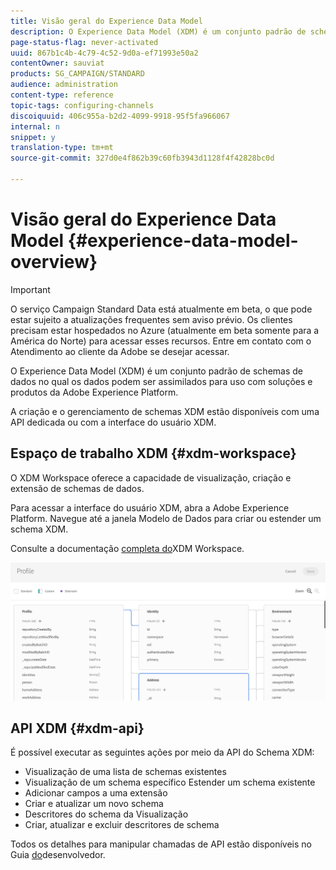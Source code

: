 ```yaml
---
title: Visão geral do Experience Data Model
description: O Experience Data Model (XDM) é um conjunto padrão de schemas de dados no qual os dados podem ser assimilados para uso com soluções e produtos da Adobe Experience Platform.
page-status-flag: never-activated
uuid: 867b1c4b-4c79-4c52-9d0a-ef71993e50a2
contentOwner: sauviat
products: SG_CAMPAIGN/STANDARD
audience: administration
content-type: reference
topic-tags: configuring-channels
discoiquuid: 406c955a-b2d2-4099-9918-95f5fa966067
internal: n
snippet: y
translation-type: tm+mt
source-git-commit: 327d0e4f862b39c60fb3943d1128f4f42828bc0d

---
```



# Visão geral do Experience Data Model {#experience-data-model-overview}

>[!IMPORTANT]
>
>O serviço Campaign Standard Data está atualmente em beta, o que pode estar sujeito a atualizações frequentes sem aviso prévio. Os clientes precisam estar hospedados no Azure (atualmente em beta somente para a América do Norte) para acessar esses recursos. Entre em contato com o Atendimento ao cliente da Adobe se desejar acessar.

O Experience Data Model (XDM) é um conjunto padrão de schemas de dados no qual os dados podem ser assimilados para uso com soluções e produtos da Adobe Experience Platform.

A criação e o gerenciamento de schemas XDM estão disponíveis com uma API dedicada ou com a interface do usuário XDM.

## Espaço de trabalho XDM {#xdm-workspace}

O XDM Workspace oferece a capacidade de visualização, criação e extensão de schemas de dados.

Para acessar a interface do usuário XDM, abra a Adobe Experience Platform. Navegue até a janela Modelo de Dados para criar ou estender um schema XDM.

Consulte a documentação [completa do](https://docs.adobe.com/content/help/en/experience-platform/xdm/api/getting-started.html)XDM Workspace.

![](assets/aep_xdmworkspace.png)

## API XDM {#xdm-api}

É possível executar as seguintes ações por meio da API do Schema XDM:

* Visualização de uma lista de schemas existentes
* Visualização de um schema específico Estender um schema existente
* Adicionar campos a uma extensão
* Criar e atualizar um novo schema
* Descritores do schema da Visualização
* Criar, atualizar e excluir descritores de schema

Todos os detalhes para manipular chamadas de API estão disponíveis no Guia [do](https://docs.adobe.com/content/help/en/experience-platform/xdm/api/getting-started.html)desenvolvedor.
